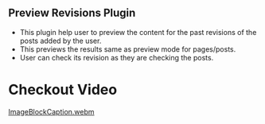 ## Preview Revisions Plugin

- This plugin help user to preview the content for the past revisions of the posts added by the user.
- This previews the results same as preview mode for pages/posts.
- User can check its revision as they are checking the posts.

# Checkout Video
[ImageBlockCaption.webm](https://user-images.githubusercontent.com/58802366/216929932-c6e17046-35c8-4129-b969-8a6e4f18ddeb.webm)


